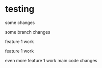 # testing

some changes

some branch changes

feature 1 work

feature 1 work 

even more feature 1 work
main code changes
